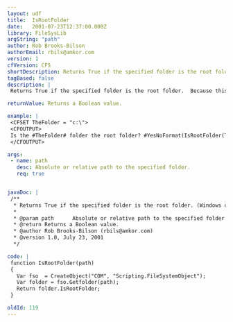 ```yaml
---
layout: udf
title:  IsRootFolder
date:   2001-07-23T12:37:00.000Z
library: FileSysLib
argString: "path"
author: Rob Brooks-Bilson
authorEmail: rbils@amkor.com
version: 1
cfVersion: CF5
shortDescription: Returns True if the specified folder is the root folder. (Windows only)
tagBased: false
description: |
 Returns True if the specified folder is the root folder.  Because this function uses COM, it is only supported in the Windows version of ColdFusion.

returnValue: Returns a Boolean value.

example: |
 <CFSET TheFolder = "c:\">
 <CFOUTPUT>
 Is the #TheFolder# folder the root folder? #YesNoFormat(IsRootFolder(TheFolder))#
 </CFOUTPUT>

args:
 - name: path
   desc: Absolute or relative path to the specified folder.
   req: true


javaDoc: |
 /**
  * Returns True if the specified folder is the root folder. (Windows only)
  * 
  * @param path      Absolute or relative path to the specified folder. 
  * @return Returns a Boolean value. 
  * @author Rob Brooks-Bilson (rbils@amkor.com) 
  * @version 1.0, July 23, 2001 
  */

code: |
 function IsRootFolder(path)
 {
   Var fso  = CreateObject("COM", "Scripting.FileSystemObject");
   Var folder = fso.Getfolder(path);
   Return folder.IsRootFolder;
 }

oldId: 119
---
```



